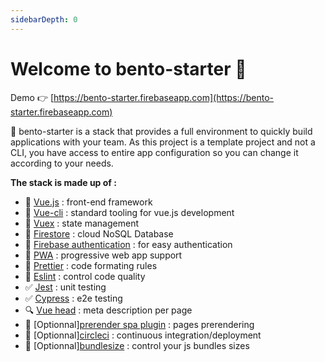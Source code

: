 ```yaml
---
sidebarDepth: 0
---
```


# Welcome to bento-starter :wave:

Demo :point_right: [https://bento-starter.firebaseapp.com](https://bento-starter.firebaseapp.com)

:bento: bento-starter is a stack that provides a full environment to quickly build applications with your team. As this project is a template project and not a CLI, you have access to entire app configuration so you can change it according to your needs.

**The stack is made up of :**

- :metal: [Vue.js](https://vuejs.org/) : front-end framework
- :wrench: [Vue-cli](https://cli.vuejs.org/) : standard tooling for vue.js development
- :repeat: [Vuex](https://vuex.vuejs.org/) : state management
- :floppy_disk: [Firestore](https://firebase.google.com/products/firestore/) : cloud NoSQL Database
- :bust_in_silhouette: [Firebase authentication](https://firebase.google.com/products/firestore/) : for easy authentication
- :iphone: [PWA](https://www.npmjs.com/package/@vue/cli-plugin-pwa) : progressive web app support
- :lipstick: [Prettier](https://prettier.io/) : code formating rules
- :rotating_light: [Eslint](https://eslint.org/) : control code quality
- :white_check_mark: [Jest](https://jestjs.io/) : unit testing
- :white_check_mark: [Cypress](https://www.cypress.io/) : e2e testing
- :mag: [Vue head](https://github.com/ktquez/vue-head) : meta description per page
- :page_facing_up: [Optionnal][prerender spa plugin](https://github.com/chrisvfritz/prerender-spa-plugin) : pages prerendering
- :green_heart: [Optionnal][circleci](https://circleci.com/) : continuous integration/deployment
- :file_folder: [Optionnal][bundlesize](https://github.com/siddharthkp/bundlesize) : control your js bundles sizes
